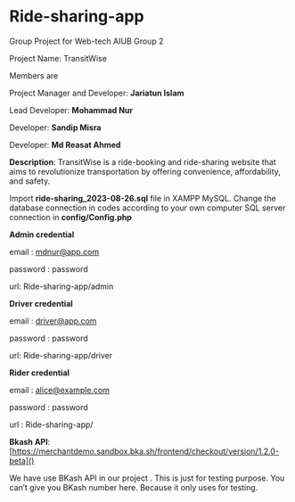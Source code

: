 # Ride-sharing-app
Group Project for Web-tech AIUB Group 2 

Project Name: TransitWise

Members are 

Project Manager and Developer: **Jariatun Islam** 

Lead Developer: **Mohammad Nur** 

Developer: **Sandip Misra** 

Developer: **Md Reasat Ahmed** 

**Description**: TransitWise is a ride-booking and ride-sharing website that aims to revolutionize transportation by offering convenience, affordability, and safety. 

Import **ride-sharing\_2023-08-26.sql** file in XAMPP MySQL. Change the database connection in codes according to your own computer SQL server connection in **config/Config.php** 

**Admin credential** 

email : [mdnur@app.com]() 

password : password 

url: Ride-sharing-app/admin

**Driver credential** 

email : [driver@app.com]() 

password : password 

url: Ride-sharing-app/driver

**Rider credential** 

email : [alice@example.com]() 

password : password 

url : Ride-sharing-app/

**Bkash API**: [https://merchantdemo.sandbox.bka.sh/frontend/checkout/version/1.2.0-beta]()

We have use BKash API in our project  . This is just for testing purpose. You can’t give you BKash number here. Because it only uses for testing.
